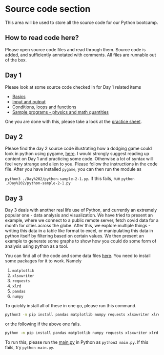 # Source code section

This area will be used to store all the source code for our Python bootcamp.

## How to read code here?

Please open source code files and read through them. Source code is added, and sufficiently annotated with comments. All files are runnable out of the box.

## Day 1

Please look at some source code checked in for Day 1 related items

- [Basics](./Day%201/python-sample-0.py)
- [Input and output](./Day%201/python-sample-1-1.py)
- [Conditions, loops and functions](./Day%201/python-sample-1-2.py)
- [Sample programs - physics and math quantities](./Day%201/python-sample-1-3.py)

One you are done with this, please take a look at the [practice sheet](python-practice-1-1.py).

## Day 2

Please find the day 2 source code illustrating how a dodging game could look in python using pygame, [here](./Day%202/python-sample-2-1.py).
I would strongly suggest reading up content on Day 1 and practicing some code. Otherwise a lot of syntax will feel very strange and alien to you.
Please follow the instructions in the code file. After you have installed `pygame`, you can then run the module as

`python3 ./Day%202/python-sample-2-1.py`. If this fails, run `python ./Day%202/python-sample-2-1.py`

## Day 3

Day 3 deals with another real life use of Python, and currently an extremely popular one - data analysis and visualization.
We have tried to present an example, where we connect to a public remote server, fetch covid data for a month for cities across the globe.
After this, we explore multiple things - writing this data in a table like format to excel, or manipulating this data in python itself by filtering based on certain values. We then present an example to generate some graphs to show how you could do some form of analysis using python
as a tool.

You can find all of the code and some data files [here](./Day%203/data-analysis/).
You need to install some packages for it to work. Namely

1. `matplotlib`
2. `xlsxwriter`
3. `requests`
4. `xlrd`
5. `pandas`
6. `numpy`

To quickly install all of these in one go, please run this command.

```bash
python3 -m pip install pandas matplotlib numpy requests xlsxwriter xlrd
```

or the following if the above one fails.

```bash
python -m pip install pandas matplotlib numpy requests xlsxwriter xlrd
```

To run this, please run the [main.py](./Day%203/data-analysis/main.py) in Python as `python3 main.py`. If this fails, try `python main.py`.
